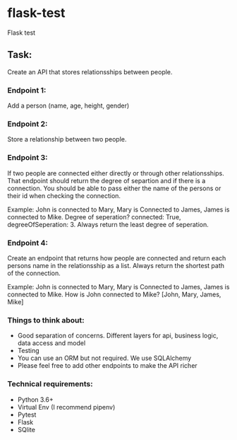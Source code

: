 # flask-test
Flask test

## Task:
Create an API that stores relationsships between people. 

### Endpoint 1: 
Add a person (name, age, height, gender)

### Endpoint 2:
Store a relationship between two people. 

### Endpoint 3: 
If two people are connected either directly or through other relationsships. That endpoint should 
return the degree of separtion and if there is a connection. You should be able to pass either the name of the persons or their id
when checking the connection.

Example: John is connected to Mary, Mary is Connected to James, James is connected to Mike. 
Degree of seperation? connected: True, degreeOfSeperation: 3. Always return the least degree of seperation.

###  Endpoint 4:
Create an endpoint that returns how people are connected and return each persons name in the relationsship as a list. Always return the shortest path of the connection. 

Example: John is connected to Mary, Mary is Connected to James, James is connected to Mike. 
How is John connected to Mike? [John, Mary, James, Mike] 

### Things to think about:
+ Good separation of concerns. Different layers for api, business logic, data access and model
+ Testing
+ You can use an ORM but not required. We use SQLAlchemy
+ Please feel free to add other endpoints to make the API richer

### Technical requirements:
+ Python 3.6+
+ Virtual Env (I recommend pipenv)
+ Pytest
+ Flask
+ SQlite
